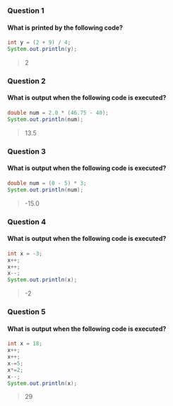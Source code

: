 ### Question 1
#### What is printed by the following code?
```java
int y = (2 + 9) / 4;
System.out.println(y);
```
> 2

### Question 2
#### What is output when the following code is executed?
```java
double num = 2.0 * (46.75 - 40);
System.out.println(num);
```
> 13.5

### Question 3
#### What is output when the following code is executed?
```java
double num = (0 - 5) * 3;
System.out.println(num);
```
> -15.0


### Question 4
#### What is output when the following code is executed?
```java
int x = -3;
x++;
x++;
x--;
System.out.println(x);
```
> -2 

### Question 5
#### What is output when the following code is executed?
```java
int x = 18;
x++;
x++;
x-=5;
x*=2;
x--;
System.out.println(x);
```
> 29